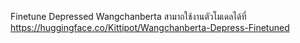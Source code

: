 Finetune Depressed Wangchanberta
สามาถใช้งานตัวโมเดลได้ที่ https://huggingface.co/Kittipot/Wangchanberta-Depress-Finetuned
